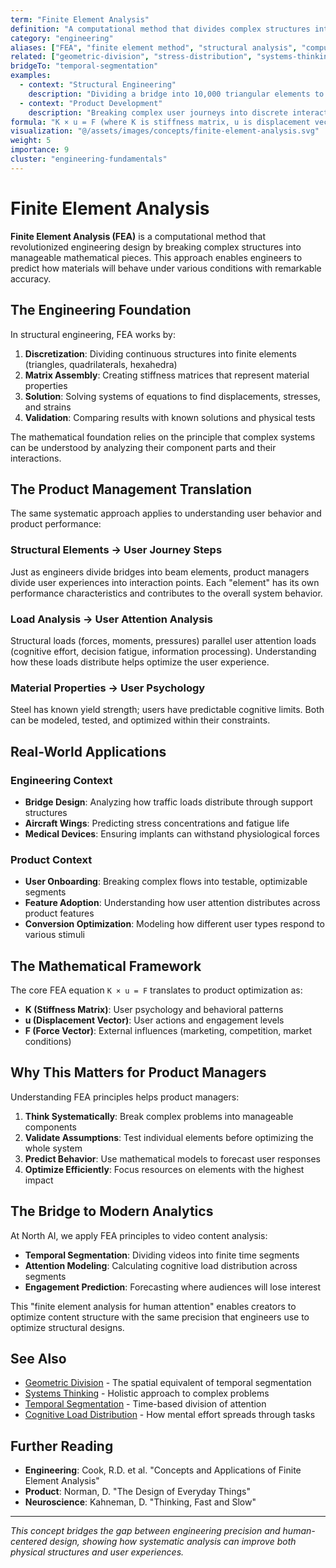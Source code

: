 ```yaml
---
term: "Finite Element Analysis"
definition: "A computational method that divides complex structures into smaller, manageable elements to solve engineering problems with mathematical precision"
category: "engineering"
aliases: ["FEA", "finite element method", "structural analysis", "computational mechanics"]
related: ["geometric-division", "stress-distribution", "systems-thinking", "computational-modeling"]
bridgeTo: "temporal-segmentation"
examples:
  - context: "Structural Engineering"
    description: "Dividing a bridge into 10,000 triangular elements to calculate stress at each point under load"
  - context: "Product Development"
    description: "Breaking complex user journeys into discrete interaction points for optimization analysis"
formula: "K × u = F (where K is stiffness matrix, u is displacement vector, F is force vector)"
visualization: "@/assets/images/concepts/finite-element-analysis.svg"
weight: 5
importance: 9
cluster: "engineering-fundamentals"
---
```


# Finite Element Analysis

**Finite Element Analysis (FEA)** is a computational method that revolutionized engineering design by breaking complex structures into manageable mathematical pieces. This approach enables engineers to predict how materials will behave under various conditions with remarkable accuracy.

## The Engineering Foundation

In structural engineering, FEA works by:

1. **Discretization**: Dividing continuous structures into finite elements (triangles, quadrilaterals, hexahedra)
2. **Matrix Assembly**: Creating stiffness matrices that represent material properties
3. **Solution**: Solving systems of equations to find displacements, stresses, and strains
4. **Validation**: Comparing results with known solutions and physical tests

The mathematical foundation relies on the principle that complex systems can be understood by analyzing their component parts and their interactions.

## The Product Management Translation

The same systematic approach applies to understanding user behavior and product performance:

### **Structural Elements → User Journey Steps**
Just as engineers divide bridges into beam elements, product managers divide user experiences into interaction points. Each "element" has its own performance characteristics and contributes to the overall system behavior.

### **Load Analysis → User Attention Analysis**
Structural loads (forces, moments, pressures) parallel user attention loads (cognitive effort, decision fatigue, information processing). Understanding how these loads distribute helps optimize the user experience.

### **Material Properties → User Psychology**
Steel has known yield strength; users have predictable cognitive limits. Both can be modeled, tested, and optimized within their constraints.

## Real-World Applications

### **Engineering Context**
- **Bridge Design**: Analyzing how traffic loads distribute through support structures
- **Aircraft Wings**: Predicting stress concentrations and fatigue life
- **Medical Devices**: Ensuring implants can withstand physiological forces

### **Product Context**
- **User Onboarding**: Breaking complex flows into testable, optimizable segments
- **Feature Adoption**: Understanding how user attention distributes across product features
- **Conversion Optimization**: Modeling how different user types respond to various stimuli

## The Mathematical Framework

The core FEA equation `K × u = F` translates to product optimization as:

- **K (Stiffness Matrix)**: User psychology and behavioral patterns
- **u (Displacement Vector)**: User actions and engagement levels  
- **F (Force Vector)**: External influences (marketing, competition, market conditions)

## Why This Matters for Product Managers

Understanding FEA principles helps product managers:

1. **Think Systematically**: Break complex problems into manageable components
2. **Validate Assumptions**: Test individual elements before optimizing the whole system
3. **Predict Behavior**: Use mathematical models to forecast user responses
4. **Optimize Efficiently**: Focus resources on elements with the highest impact

## The Bridge to Modern Analytics

At North AI, we apply FEA principles to video content analysis:

- **Temporal Segmentation**: Dividing videos into finite time segments
- **Attention Modeling**: Calculating cognitive load distribution across segments
- **Engagement Prediction**: Forecasting where audiences will lose interest

This "finite element analysis for human attention" enables creators to optimize content structure with the same precision that engineers use to optimize structural designs.

## See Also

- [Geometric Division](/concepts/geometric-division) - The spatial equivalent of temporal segmentation
- [Systems Thinking](/concepts/systems-thinking) - Holistic approach to complex problems
- [Temporal Segmentation](/concepts/temporal-segmentation) - Time-based division of attention
- [Cognitive Load Distribution](/concepts/cognitive-load-distribution) - How mental effort spreads through tasks

## Further Reading

- **Engineering**: Cook, R.D. et al. "Concepts and Applications of Finite Element Analysis"
- **Product**: Norman, D. "The Design of Everyday Things"
- **Neuroscience**: Kahneman, D. "Thinking, Fast and Slow"

---

*This concept bridges the gap between engineering precision and human-centered design, showing how systematic analysis can improve both physical structures and user experiences.*
